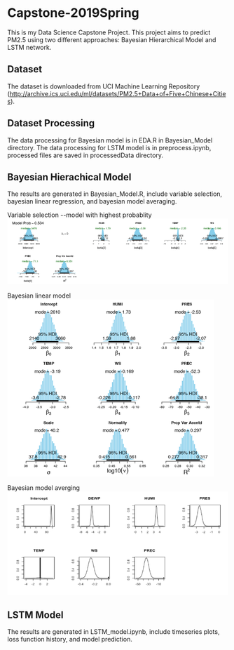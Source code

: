 # Capstone-2019Spring
This is my Data Science Capstone Project. This project aims to predict PM2.5 using two different approaches: Bayesian Hierarchical Model and LSTM network.  
## Dataset
The dataset is downloaded from UCI Machine Learning Repository (http://archive.ics.uci.edu/ml/datasets/PM2.5+Data+of+Five+Chinese+Cities). 
## Dataset Processing
The data processing for Bayesian model is in EDA.R in Bayesian_Model directory.
The data processing for LSTM model is in preprocess.ipynb, processed files are saved in processedData directory.
## Bayesian Hierachical Model
The results are generated in Bayesian_Model.R, include variable selection, bayesian linear regression, and bayesian model averaging.

Variable selection --model with highest probablity
![variable selection --model with highest probablity](Figures/variable_selection.png)

Bayesian linear model <br />
![](Figures/Bayesian_linear_model.png)

Bayesian model averging
![](Figures/Bayesian_model_averging.png)

## LSTM Model
The results are generated in LSTM_model.ipynb, include timeseries plots, loss function history, and model prediction.

